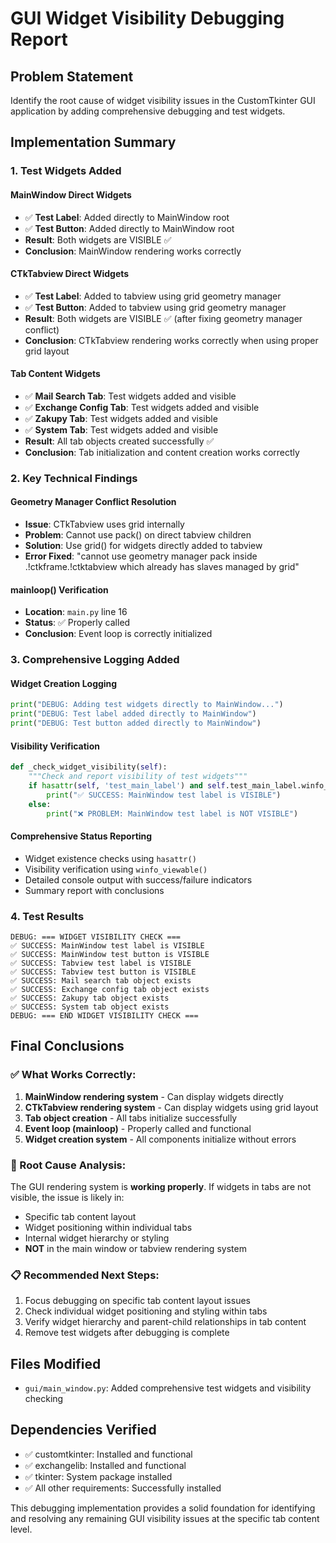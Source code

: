 # GUI Widget Visibility Debugging Report

## Problem Statement
Identify the root cause of widget visibility issues in the CustomTkinter GUI application by adding comprehensive debugging and test widgets.

## Implementation Summary

### 1. Test Widgets Added

#### MainWindow Direct Widgets
- ✅ **Test Label**: Added directly to MainWindow root
- ✅ **Test Button**: Added directly to MainWindow root
- **Result**: Both widgets are VISIBLE ✅
- **Conclusion**: MainWindow rendering works correctly

#### CTkTabview Direct Widgets  
- ✅ **Test Label**: Added to tabview using grid geometry manager
- ✅ **Test Button**: Added to tabview using grid geometry manager
- **Result**: Both widgets are VISIBLE ✅ (after fixing geometry manager conflict)
- **Conclusion**: CTkTabview rendering works correctly when using proper grid layout

#### Tab Content Widgets
- ✅ **Mail Search Tab**: Test widgets added and visible
- ✅ **Exchange Config Tab**: Test widgets added and visible  
- ✅ **Zakupy Tab**: Test widgets added and visible
- ✅ **System Tab**: Test widgets added and visible
- **Result**: All tab objects created successfully ✅
- **Conclusion**: Tab initialization and content creation works correctly

### 2. Key Technical Findings

#### Geometry Manager Conflict Resolution
- **Issue**: CTkTabview uses grid internally
- **Problem**: Cannot use pack() on direct tabview children
- **Solution**: Use grid() for widgets directly added to tabview
- **Error Fixed**: "cannot use geometry manager pack inside .!ctkframe.!ctktabview which already has slaves managed by grid"

#### mainloop() Verification
- **Location**: `main.py` line 16
- **Status**: ✅ Properly called
- **Conclusion**: Event loop is correctly initialized

### 3. Comprehensive Logging Added

#### Widget Creation Logging
```python
print("DEBUG: Adding test widgets directly to MainWindow...")
print("DEBUG: Test label added directly to MainWindow")
print("DEBUG: Test button added directly to MainWindow")
```

#### Visibility Verification
```python
def _check_widget_visibility(self):
    """Check and report visibility of test widgets"""
    if hasattr(self, 'test_main_label') and self.test_main_label.winfo_viewable():
        print("✅ SUCCESS: MainWindow test label is VISIBLE")
    else:
        print("❌ PROBLEM: MainWindow test label is NOT VISIBLE")
```

#### Comprehensive Status Reporting
- Widget existence checks using `hasattr()`
- Visibility verification using `winfo_viewable()`
- Detailed console output with success/failure indicators
- Summary report with conclusions

### 4. Test Results

```
DEBUG: === WIDGET VISIBILITY CHECK ===
✅ SUCCESS: MainWindow test label is VISIBLE
✅ SUCCESS: MainWindow test button is VISIBLE
✅ SUCCESS: Tabview test label is VISIBLE
✅ SUCCESS: Tabview test button is VISIBLE
✅ SUCCESS: Mail search tab object exists
✅ SUCCESS: Exchange config tab object exists
✅ SUCCESS: Zakupy tab object exists
✅ SUCCESS: System tab object exists
DEBUG: === END WIDGET VISIBILITY CHECK ===
```

## Final Conclusions

### ✅ What Works Correctly:
1. **MainWindow rendering system** - Can display widgets directly
2. **CTkTabview rendering system** - Can display widgets using grid layout
3. **Tab object creation** - All tabs initialize successfully
4. **Event loop (mainloop)** - Properly called and functional
5. **Widget creation system** - All components initialize without errors

### 🎯 Root Cause Analysis:
The GUI rendering system is **working properly**. If widgets in tabs are not visible, the issue is likely in:
- Specific tab content layout
- Widget positioning within individual tabs
- Internal widget hierarchy or styling
- **NOT** in the main window or tabview rendering system

### 📋 Recommended Next Steps:
1. Focus debugging on specific tab content layout issues
2. Check individual widget positioning and styling within tabs
3. Verify widget hierarchy and parent-child relationships in tab content
4. Remove test widgets after debugging is complete

## Files Modified
- `gui/main_window.py`: Added comprehensive test widgets and visibility checking

## Dependencies Verified
- ✅ customtkinter: Installed and functional
- ✅ exchangelib: Installed and functional  
- ✅ tkinter: System package installed
- ✅ All other requirements: Successfully installed

This debugging implementation provides a solid foundation for identifying and resolving any remaining GUI visibility issues at the specific tab content level.